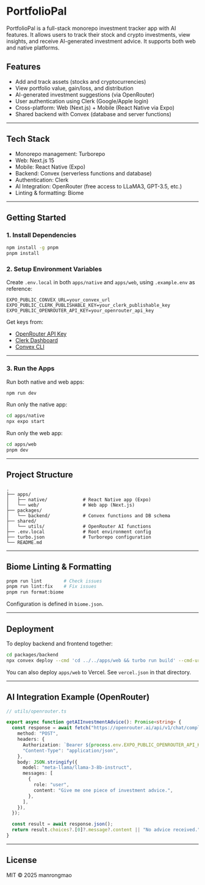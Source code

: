 # PortfolioPal

PortfolioPal is a full-stack monorepo investment tracker app with AI features. It allows users to track their stock and crypto investments, view insights, and receive AI-generated investment advice. It supports both web and native platforms.

## Features

- Add and track assets (stocks and cryptocurrencies)
- View portfolio value, gain/loss, and distribution
- AI-generated investment suggestions (via OpenRouter)
- User authentication using Clerk (Google/Apple login)
- Cross-platform: Web (Next.js) + Mobile (React Native via Expo)
- Shared backend with Convex (database and server functions)

---

## Tech Stack

- Monorepo management: Turborepo
- Web: Next.js 15
- Mobile: React Native (Expo)
- Backend: Convex (serverless functions and database)
- Authentication: Clerk
- AI Integration: OpenRouter (free access to LLaMA3, GPT-3.5, etc.)
- Linting & formatting: Biome

---

## Getting Started

### 1. Install Dependencies

```bash
npm install -g pnpm
pnpm install
```

### 2. Setup Environment Variables

Create `.env.local` in both `apps/native` and `apps/web`, using `.example.env` as reference:

```env
EXPO_PUBLIC_CONVEX_URL=your_convex_url
EXPO_PUBLIC_CLERK_PUBLISHABLE_KEY=your_clerk_publishable_key
EXPO_PUBLIC_OPENROUTER_API_KEY=your_openrouter_api_key
```

Get keys from:

- [OpenRouter API Key](https://openrouter.ai/keys)
- [Clerk Dashboard](https://dashboard.clerk.com/)
- [Convex CLI](https://docs.convex.dev/cli)

---

### 3. Run the Apps

Run both native and web apps:

```bash
npm run dev
```

Run only the native app:

```bash
cd apps/native
npx expo start
```

Run only the web app:

```bash
cd apps/web
pnpm dev
```

---

## Project Structure

```
.
├── apps/
│   ├── native/             # React Native app (Expo)
│   └── web/                # Web app (Next.js)
├── packages/
│   └── backend/            # Convex functions and DB schema
├── shared/
│   └── utils/              # OpenRouter AI functions
├── .env.local              # Root environment config
├── turbo.json              # Turborepo configuration
└── README.md
```

---

## Biome Linting & Formatting

```bash
pnpm run lint        # Check issues
pnpm run lint:fix    # Fix issues
pnpm run format:biome
```

Configuration is defined in `biome.json`.

---

## Deployment

To deploy backend and frontend together:

```bash
cd packages/backend
npx convex deploy --cmd 'cd ../../apps/web && turbo run build' --cmd-url-env-var-name NEXT_PUBLIC_CONVEX_URL
```

You can also deploy `apps/web` to Vercel. See `vercel.json` in that directory.

---

## AI Integration Example (OpenRouter)

```ts
// utils/openrouter.ts

export async function getAIInvestmentAdvice(): Promise<string> {
  const response = await fetch("https://openrouter.ai/api/v1/chat/completions", {
    method: "POST",
    headers: {
      Authorization: `Bearer ${process.env.EXPO_PUBLIC_OPENROUTER_API_KEY}`,
      "Content-Type": "application/json",
    },
    body: JSON.stringify({
      model: "meta-llama/llama-3-8b-instruct",
      messages: [
        {
          role: "user",
          content: "Give me one piece of investment advice.",
        },
      ],
    }),
  });

  const result = await response.json();
  return result.choices?.[0]?.message?.content || "No advice received.";
}
```

---

## License

MIT © 2025 manrongmao
